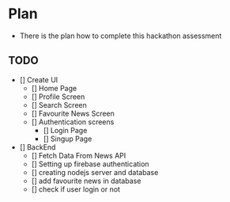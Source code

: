 # Plan

- There is the plan how to complete this hackathon assessment

## TODO

- [] Create UI
  - [] Home Page
  - [] Profile Screen
  - [] Search Screen
  - [] Favourite News Screen
  - [] Authentication screens
    - [] Login Page
    - [] Singup Page
- [] BackEnd
  - [] Fetch Data From News API
  - [] Setting up firebase authentication
  - [] creating nodejs server and database
  - [] add favourite news in database
  - [] check if user login or not
